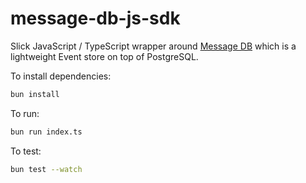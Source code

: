 # message-db-js-sdk

Slick JavaScript / TypeScript wrapper around [Message DB](https://github.com/message-db/message-db) which is a lightweight Event store on top of PostgreSQL.

To install dependencies:

```bash
bun install
```

To run:

```bash
bun run index.ts
```

To test:

```bash
bun test --watch
```
